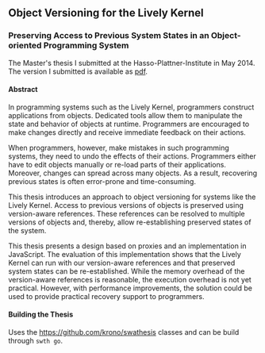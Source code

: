 ## Object Versioning for the Lively Kernel
### Preserving Access to Previous System States in an Object-oriented Programming System

The Master's thesis I submitted at the Hasso-Plattner-Institute in May 2014. The version I submitted is available as [pdf](https://github.com/lauritzthamsen/ObjectVersioning-Thesis/releases/tag/v1.0).


#### Abstract

In programming systems such as the Lively Kernel, programmers construct applications from objects.
Dedicated tools allow them to manipulate the state and behavior of objects at runtime.
Programmers are encouraged to make changes directly and receive immediate feedback on their actions.

When programmers, however, make mistakes in such programming systems, they need to undo the effects of their actions.
Programmers either have to edit objects manually or re-load parts of their applications.
Moreover, changes can spread across many objects.
As a result, recovering previous states is often error-prone and time-consuming.

This thesis introduces an approach to object versioning for systems like the Lively Kernel.
Access to previous versions of objects is preserved using version-aware references.
These references can be resolved to multiple versions of objects and, thereby, allow re-establishing preserved states of the system.

This thesis presents a design based on proxies and an implementation in JavaScript.
The evaluation of this implementation shows that the Lively Kernel can run with our version-aware references and that preserved system states can be re-established.
While the memory overhead of the version-aware references is reasonable, the execution overhead is not yet practical.
However, with performance improvements, the solution could be used to provide practical recovery support to programmers.


#### Building the Thesis

Uses the https://github.com/krono/swathesis classes and can be build through `swth go`.
